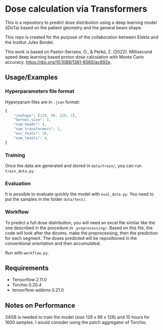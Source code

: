 # Dose calculation via Transformers #

This is a repository to predict dose distribution using a deep learning model (iDoTa) based on the patient geometry and the general beam shape.

This repo is created for the purpose of the collaboration between Elekta and the Institut Jules Bordet.

This work is based on Pastor-Serrano, O., & Perkó, Z. (2022). Millisecond speed deep learning based proton dose calculation with Monte Carlo accuracy.
<https://doi.org/10.1088/1361-6560/ac692e>.


## Usage/Examples

### Hyperparameters file format
Hyperparam files are in `.json` format:
```javascript
{
    "inshape": [128, 96, 128, 1],
    "kernel_size": 3, 
    "num_heads": 4,
    "num_transformers": 1,
    "enc_feats": 10,
    "num_levels": 4,
}
```

### Training

Once the data are generated and stored in `data/train/`, you can run `train_dota.py`.

### Evaluation

It is possible to evaluate quickly the model with `eval_dota.py`. You need to put the samples in the folder `data/test/`.

### Workflow

To predict a full dose distribution, you will need an excel file similar like the one described in the procedure in `.preprocessing/`.
Based on this file, the code will look after the dicoms, make the preprocessing, then the prediction for each segment.
The doses predicted will be repositioned in the conventional orientation and then accumulated.

Run with `workflow.py`. 

## Requirements ##

* Tensorflow 2.11.0
* Torchio 0.20.4
* tensorflow-addons 0.21.0

## Notes on Performance

34GB is needed to train the model (size 128 x 96 x 128) and 10 hours for 1600 samples.
I would consider using the patch aggregator of Torchio.